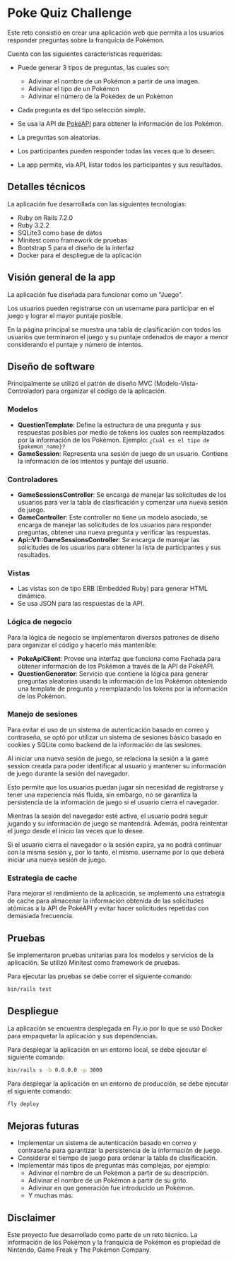 # Poke Quiz Challenge

Este reto consistió en crear una aplicación web que permita a los usuarios responder preguntas sobre la franquicia de Pokémon.

Cuenta con las siguientes características requeridas:

* Puede generar 3 tipos de preguntas, las cuales son:
  * Adivinar el nombre de un Pokémon a partir de una imagen.
  * Adivinar el tipo de un Pokémon
  * Adivinar el número de la Pokédex de un Pokémon

* Cada pregunta es del tipo selección simple.

* Se usa la API de [PokéAPI](https://pokeapi.co/) para obtener la información de los Pokémon.

* La preguntas son aleatorias.

* Los participantes pueden responder todas las veces que lo deseen.

* La app permite, vía API, listar todos los participantes y sus resultados.

## Detalles técnicos

La aplicación fue desarrollada con las siguientes tecnologías:

* Ruby on Rails 7.2.0
* Ruby 3.2.2
* SQLite3 como base de datos
* Minitest como framework de pruebas
* Bootstrap 5 para el diseño de la interfaz
* Docker para el despliegue de la aplicación

## Visión general de la app

La aplicación fue diseñada para funcionar como un "Juego".

Los usuarios pueden registrarse con un username para
participar en el juego y lograr el mayor puntaje posible.

En la página principal se muestra una tabla de clasificación con todos los usuarios que terminaron el juego y su puntaje
ordenados de mayor a menor considerando el puntaje y número de intentos.

## Diseño de software

Principalmente se utilizó el patrón de diseño MVC (Modelo-Vista-Controlador) para organizar el código de la aplicación.

### Modelos
* **QuestionTemplate**: Define la estructura de una pregunta y sus respuestas posibles por medio de tokens los cuales son reemplazados por la información de los Pokémon. Ejemplo: `¿Cuál es el tipo de {pokemon_name}?`
* **GameSession**: Representa una sesión de juego de un usuario. Contiene la información de los intentos y puntaje del usuario.

### Controladores

* **GameSessionsController**: Se encarga de manejar las solicitudes de los usuarios para ver la tabla de clasificación y
    comenzar una nueva sesión de juego.
* **GameController**: Este controller no tiene un modelo asociado, se encarga de manejar las solicitudes de los usuarios para
    responder preguntas, obtener una nueva pregunta y verificar las respuestas.
* **Api::V1::GameSessionsController**: Se encarga de manejar las solicitudes de los usuarios para obtener la lista de
    participantes y sus resultados.

### Vistas
* Las vistas son de tipo ERB (Embedded Ruby) para generar HTML dinámico.
* Se usa JSON para las respuestas de la API.

### Lógica de negocio

Para la lógica de negocio se implementaron diversos patrones de diseño para organizar el código y hacerlo más mantenible:

* **PokeApiClient**: Provee una interfaz que funciona como Fachada para obtener información de los Pokémon a través de la API de PokéAPI.
* **QuestionGenerator**: Servicio que contiene la lógica para generar preguntas aleatorias usando la información de los Pokémon
    obteniendo una template de pregunta y reemplazando los tokens por la información de los Pokémon.

### Manejo de sesiones

Para evitar el uso de un sistema de autenticación basado en correo y contraseña, se optó por utilizar un sistema de sesiones
básico basado en cookies y SQLite como backend de la información de las sesiones.

Al iniciar una nueva sesión de juego, se relaciona la sesión a la game session creada para poder identificar al usuario
y mantener su información de juego durante la sesión del navegador.

Esto permite que los usuarios puedan jugar sin necesidad de registrarse y tener una experiencia más fluida, sin embargo, no
se garantiza la persistencia de la información de juego si el usuario cierra el navegador.

Mientras la sesión del navegador esté activa, el usuario podrá seguir jugando y su información de juego se mantendrá. Además,
podrá reintentar el juego desde el inicio las veces que lo desee.

Si el usuario cierra el navegador o la sesión expira, ya no podrá continuar con la misma sesión y, por lo tanto, el mismo.
username por lo que deberá iniciar una nueva sesión de juego.

### Estrategia de cache

Para mejorar el rendimiento de la aplicación, se implementó una estrategia de cache para almacenar la información obtenida de
las solicitudes atómicas a la API de PokéAPI y evitar hacer solicitudes repetidas con demasiada frecuencia.

## Pruebas

Se implementaron pruebas unitarias para los modelos y servicios de la aplicación. Se utilizó Minitest como framework de pruebas.

Para ejecutar las pruebas se debe correr el siguiente comando:

```bash
bin/rails test
```

## Despliegue

La aplicación se encuentra desplegada en Fly.io por lo que se usó Docker para empaquetar la aplicación y sus dependencias.

Para desplegar la aplicación en un entorno local, se debe ejecutar el siguiente comando:

```bash
bin/rails s -b 0.0.0.0 -p 3000
```

Para desplegar la aplicación en un entorno de producción, se debe ejecutar el siguiente comando:

```bash
fly deploy
```

## Mejoras futuras

* Implementar un sistema de autenticación basado en correo y contraseña para garantizar la persistencia de la información de juego.
* Considerar el tiempo de juego para ordenar la tabla de clasificación.
* Implementar más tipos de preguntas más complejas, por ejemplo:
  * Adivinar el nombre de un Pokémon a partir de su descripción.
  * Adivinar el nombre de un Pokémon a partir de su grito.
  * Adivinar en que generación fue introducido un Pokémon.
  * Y muchas más.

## Disclaimer

Este proyecto fue desarrollado como parte de un reto técnico. La información de los Pokémon y la franquicia de Pokémon es propiedad de Nintendo, Game Freak y The Pokémon Company.


